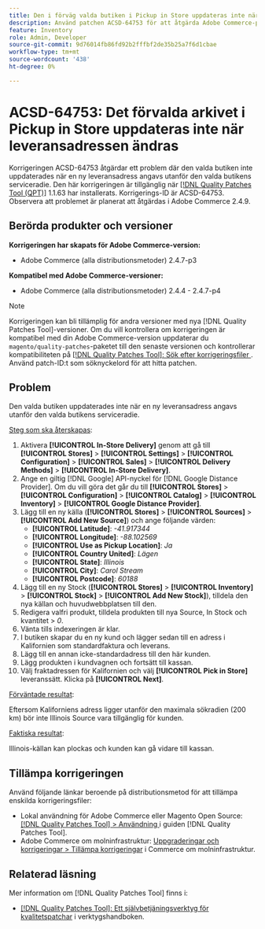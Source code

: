 ```yaml
---
title: Den i förväg valda butiken i Pickup in Store uppdateras inte när leveransadressen ändras
description: Använd patchen ACSD-64753 för att åtgärda Adobe Commerce-problemet där den förvalda butiken inte uppdaterades när en ny leveransadress angavs utanför den valda butikens serviceradie.
feature: Inventory
role: Admin, Developer
source-git-commit: 9d76014fb86fd92b2fffbf2de35b25a7f6d1cbae
workflow-type: tm+mt
source-wordcount: '438'
ht-degree: 0%

---
```



# ACSD-64753: Det förvalda arkivet i Pickup in Store uppdateras inte när leveransadressen ändras

Korrigeringen ACSD-64753 åtgärdar ett problem där den valda butiken inte uppdaterades när en ny leveransadress angavs utanför den valda butikens serviceradie. Den här korrigeringen är tillgänglig när [[!DNL Quality Patches Tool (QPT)]](/help/tools/quality-patches-tool/quality-patches-tool-to-self-serve-quality-patches.md) 1.1.63 har installerats. Korrigerings-ID är ACSD-64753. Observera att problemet är planerat att åtgärdas i Adobe Commerce 2.4.9.

## Berörda produkter och versioner

**Korrigeringen har skapats för Adobe Commerce-version:**

* Adobe Commerce (alla distributionsmetoder) 2.4.7-p3

**Kompatibel med Adobe Commerce-versioner:**

* Adobe Commerce (alla distributionsmetoder) 2.4.4 - 2.4.7-p4

>[!NOTE]
>
>Korrigeringen kan bli tillämplig för andra versioner med nya [!DNL Quality Patches Tool]-versioner. Om du vill kontrollera om korrigeringen är kompatibel med din Adobe Commerce-version uppdaterar du `magento/quality-patches`-paketet till den senaste versionen och kontrollerar kompatibiliteten på [[!DNL Quality Patches Tool]: Sök efter korrigeringsfiler ](https://experienceleague.adobe.com/tools/commerce-quality-patches/index.html?lang=sv-SE). Använd patch-ID:t som söknyckelord för att hitta patchen.

## Problem

Den valda butiken uppdaterades inte när en ny leveransadress angavs utanför den valda butikens serviceradie.

<u>Steg som ska återskapas</u>:

1. Aktivera **[!UICONTROL In-Store Delivery]** genom att gå till **[!UICONTROL Stores]** > **[!UICONTROL Settings]** > **[!UICONTROL Configuration]** > **[!UICONTROL Sales]** > **[!UICONTROL Delivery Methods]** > **[!UICONTROL In-Store Delivery]**.
1. Ange en giltig [!DNL Google] API-nyckel för [!DNL Google Distance Provider]. Om du vill göra det går du till **[!UICONTROL Stores]** > **[!UICONTROL Configuration]** > **[!UICONTROL Catalog]** > **[!UICONTROL Inventory]** > **[!UICONTROL Google Distance Provider]**.
1. Lägg till en ny källa (**[!UICONTROL Stores]** > **[!UICONTROL Sources]** > **[!UICONTROL Add New Source]**) och ange följande värden:
   * **[!UICONTROL Latitude]**: *-41.917344*
   * **[!UICONTROL Longitude]**: *-88.102569*
   * **[!UICONTROL Use as Pickup Location]**: *Ja*
   * **[!UICONTROL Country United]**: *Lägen*
   * **[!UICONTROL State]**: *Illinois*
   * **[!UICONTROL City]**: *Carol Stream*
   * **[!UICONTROL Postcode]**: *60188*
1. Lägg till en ny Stock (**[!UICONTROL Stores]** > **[!UICONTROL Inventory]** > **[!UICONTROL Stock]** > **[!UICONTROL Add New Stock]**), tilldela den nya källan och huvudwebbplatsen till den.
1. Redigera valfri produkt, tilldela produkten till nya Source, In Stock och kvantitet > *0*.
1. Vänta tills indexeringen är klar.
1. I butiken skapar du en ny kund och lägger sedan till en adress i Kalifornien som standardfaktura och leverans.
1. Lägg till en annan icke-standardadress till den här kunden.
1. Lägg produkten i kundvagnen och fortsätt till kassan.
1. Välj fraktadressen för Kalifornien och välj **[!UICONTROL Pick in Store]** leveranssätt. Klicka på **[!UICONTROL Next]**.

<u>Förväntade resultat</u>:

Eftersom Kaliforniens adress ligger utanför den maximala sökradien (200 km) bör inte Illinois Source vara tillgänglig för kunden.

<u>Faktiska resultat</u>:

Illinois-källan kan plockas och kunden kan gå vidare till kassan.

## Tillämpa korrigeringen

Använd följande länkar beroende på distributionsmetod för att tillämpa enskilda korrigeringsfiler:

* Lokal användning för Adobe Commerce eller Magento Open Source: [[!DNL Quality Patches Tool] > Användning ](/help/tools/quality-patches-tool/usage.md) i guiden [!DNL Quality Patches Tool].
* Adobe Commerce om molninfrastruktur: [Uppgraderingar och korrigeringar > Tillämpa korrigeringar](https://experienceleague.adobe.com/docs/commerce-cloud-service/user-guide/develop/upgrade/apply-patches.html?lang=sv-SE) i Commerce om molninfrastruktur.

## Relaterad läsning

Mer information om [!DNL Quality Patches Tool] finns i:

* [[!DNL Quality Patches Tool]: Ett självbetjäningsverktyg för kvalitetspatchar](/help/tools/quality-patches-tool/quality-patches-tool-to-self-serve-quality-patches.md) i verktygshandboken.
